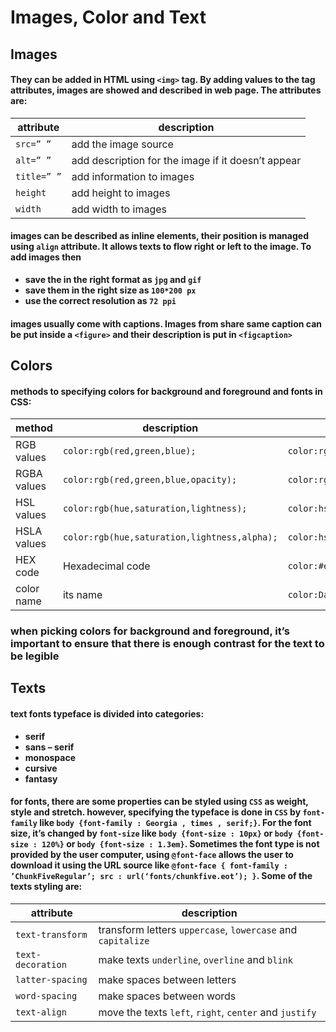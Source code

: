 # Images, Color and Text
## Images
#### They can be added in HTML using `<img>` tag. By adding values to the tag attributes, images are showed and described in web page. The attributes are:

| attribute | description |
| --------- | ----------- |
| `src=” ”` | add the image source |
| `alt=” ”` | add description for the image if it doesn’t appear |
| `title=” ”` | add information to images |
| `height` | add height to images |
| `width` | add width to images |

#### images can be described as inline elements, their position is managed using `align` attribute. It allows texts to flow right or left to the image. To add images then

  - **save the in the right format as `jpg` and `gif`**
  - **save them in the right size as `100*200 px`**
  - **use the correct resolution as `72 ppi`**

#### images usually come with captions. Images from share same caption can be put inside a `<figure>` and their description is put in `<figcaption>`

## Colors
#### methods to specifying colors for background and foreground and fonts in CSS:
| method | description | example |
| ------ | ----------- | ------- |
| RGB values | `color:rgb(red,green,blue);` | `color:rgb(100,100,90);` |
| RGBA values | `color:rgb(red,green,blue,opacity);` | `color:rgb(100,100,90,1);` |
| HSL values | `color:rgb(hue,saturation,lightness);` | `color:hsl(0,50%,78%);` |
| HSLA values | `color:rgb(hue,saturation,lightness,alpha);` | `color:hsl(0,50%,78%,1);` |
| HEX code | Hexadecimal code | `color:#ee3e80;` |
| color name | its name | `color:DarkCyan;` |

### when picking colors for background and foreground, it’s important to ensure that there is enough contrast for the text to be legible

## Texts
#### text fonts typeface is divided into categories:

  - **serif**
  - **sans – serif**
  - **monospace**
  - **cursive**
  - **fantasy** 

#### for fonts, there are some properties can be styled using `CSS` as weight, style and stretch. however, specifying the typeface is done in `CSS` by `font-family` like `body {font-family : Georgia , times , serif;}`. For the font size, it’s changed by `font-size` like `body {font-size : 10px}` or `body {font-size : 120%}` or `body {font-size : 1.3em}`. Sometimes the font type is not provided by the user computer, using `@font-face` allows the user to download it using the URL source like `@font-face { font-family : ’ChunkFiveRegular’; src : url(‘fonts/chunkfive.eot’); }`. Some of the texts styling are:

| attribute | description |
| --------- | ----------- |
| `text-transform` | transform letters `uppercase`, `lowercase` and `capitalize` |
| `text-decoration` | make texts `underline`, `overline` and `blink` |
| `latter-spacing` | make spaces between letters |
| `word-spacing` | make spaces between words |
| `text-align` | move the texts `left`, `right`, `center` and `justify` | 
